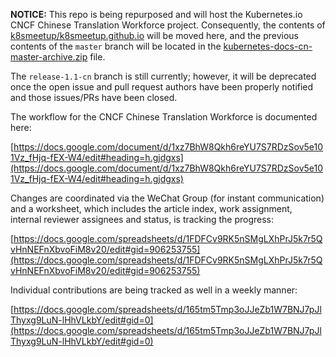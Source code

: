 **NOTICE:** This repo is being repurposed and will host the Kubernetes.io CNCF Chinese Translation Workforce project. Consequently, the contents of [k8smeetup/k8smeetup.github.io](https://github.com/k8smeetup/k8smeetup.github.io) will be moved here, and the previous contents of the `master` branch will be located in the [kubernetes-docs-cn-master-archive.zip](/kubernetes-docs-cn-master-archive.zip) file.

The `release-1.1-cn` branch is still currently; however, it will be deprecated once the open issue and pull request authors have been properly notified and those issues/PRs have been closed.


The workflow for the CNCF Chinese Translation Workforce is documented here:

[https://docs.google.com/document/d/1xz7BhW8Qkh6reYU7S7RDzSov5e101Vz_fHjq-fEX-W4/edit#heading=h.gjdgxs](https://docs.google.com/document/d/1xz7BhW8Qkh6reYU7S7RDzSov5e101Vz_fHjq-fEX-W4/edit#heading=h.gjdgxs)

Changes are coordinated via the WeChat Group (for instant communication) and a worksheet, which includes the article index, work assignment, internal reviewer assignees and status, is tracking the progress:

[https://docs.google.com/spreadsheets/d/1FDFCv9RK5nSMgLXhPrJ5k7r5QvHnNEFnXbvoFiM8v20/edit#gid=906253755](https://docs.google.com/spreadsheets/d/1FDFCv9RK5nSMgLXhPrJ5k7r5QvHnNEFnXbvoFiM8v20/edit#gid=906253755)

Individual contributions are being tracked as well in a weekly manner:

[https://docs.google.com/spreadsheets/d/165tm5Tmp3oJJeZb1W7BNJ7pJlThyxg9LuN-lHhVLkbY/edit#gid=0](https://docs.google.com/spreadsheets/d/165tm5Tmp3oJJeZb1W7BNJ7pJlThyxg9LuN-lHhVLkbY/edit#gid=0)
